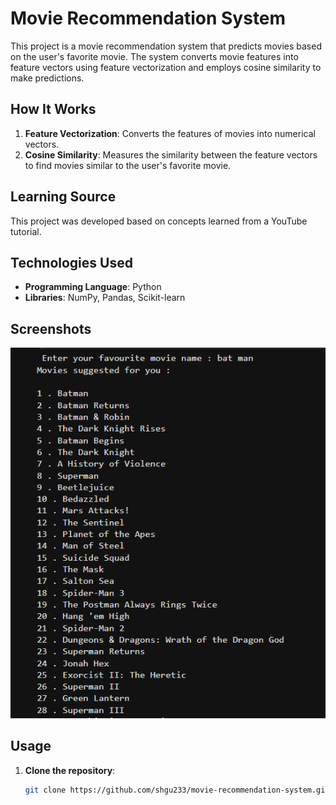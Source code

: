 # Movie Recommendation System

This project is a movie recommendation system that predicts movies based on the user's favorite movie. The system converts movie features into feature vectors using feature vectorization and employs cosine similarity to make predictions.

## How It Works

1. **Feature Vectorization**: Converts the features of movies into numerical vectors.
2. **Cosine Similarity**: Measures the similarity between the feature vectors to find movies similar to the user's favorite movie.

## Learning Source

This project was developed based on concepts learned from a YouTube tutorial.

## Technologies Used

- **Programming Language**: Python
- **Libraries**: NumPy, Pandas, Scikit-learn

## Screenshots

![Prediction Example 1](movie_recomendation.png)


## Usage

1. **Clone the repository**:
   ```bash
   git clone https://github.com/shgu233/movie-recommendation-system.git
